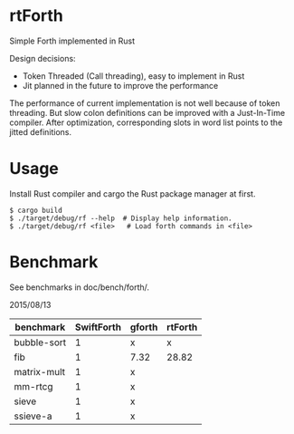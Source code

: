 rtForth
=======

Simple Forth implemented in Rust

Design decisions:

* Token Threaded (Call threading), easy to implement in Rust
* Jit planned in the future to improve the performance

The performance of current implementation is not well because of token threading.
But slow colon definitions can be improved with a Just-In-Time compiler.
After optimization, corresponding slots in word list points to the jitted definitions.

Usage
=====

Install Rust compiler and cargo the Rust package manager at first.

```
$ cargo build
$ ./target/debug/rf --help  # Display help information.
$ ./target/debug/rf <file>   # Load forth commands in <file>
```

Benchmark
=========

See benchmarks in doc/bench/forth/.

2015/08/13

benchmark   | SwiftForth | gforth   | rtForth
----------- | ---------- | -------- | -------
bubble-sort |    1       |     x    |     x 
fib         |    1       |  7.32    | 28.82 
matrix-mult |    1       |     x    |
mm-rtcg     |    1       |     x    |
sieve       |    1       |     x    |
ssieve-a    |    1       |     x    |


